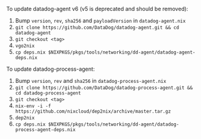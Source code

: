 To update datadog-agent v6 (v5 is deprecated and should be removed):

1. Bump `version`, `rev`, `sha256` and `payloadVersion` in `datadog-agent.nix`
2. `git clone https://github.com/DataDog/datadog-agent.git && cd datadog-agent`
3. `git checkout <tag>`
4. `vgo2nix`
5. `cp deps.nix $NIXPKGS/pkgs/tools/networking/dd-agent/datadog-agent-deps.nix`

To update datadog-process-agent:

1. Bump `version`, `rev` and `sha256` in `datadog-process-agent.nix`
2. `git clone https://github.com/DataDog/datadog-process-agent.git && cd datadog-process-agent`
3. `git checkout <tag>`
4. `nix-env -i -f https://github.com/nixcloud/dep2nix/archive/master.tar.gz`
5. `dep2nix`
6. `cp deps.nix $NIXPKGS/pkgs/tools/networking/dd-agent/datadog-process-agent-deps.nix`
